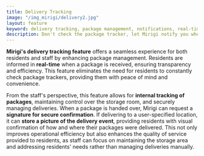 ```yaml
---
title: Delivery Tracking
image: "/img_mirigi/delivery2.jpg"
layout: feature
keyword: delivery tracking, package management, notifications, real-time updates, security, convenience
description: Don't check the package tracker, let Mirigi notify you when your delivery arrives.
---
```


**Mirigi's delivery tracking feature** offers a seamless experience for both residents and staff by enhancing package management. Residents are informed in **real-time** when a package is received, ensuring transparency and efficiency. This feature eliminates the need for residents to constantly check package trackers, providing them with peace of mind and convenience.

From the staff's perspective, this feature allows for **internal tracking of packages**, maintaining control over the storage room, and securely managing deliveries. When a package is handed over, Mirigi can request a **signature for secure confirmation**. If delivering to a user-specified location, it can **store a picture of the delivery event**, providing residents with visual confirmation of how and where their packages were delivered. This not only improves operational efficiency but also enhances the quality of service provided to residents, as staff can focus on maintaining the storage area and addressing residents' needs rather than managing deliveries manually.
